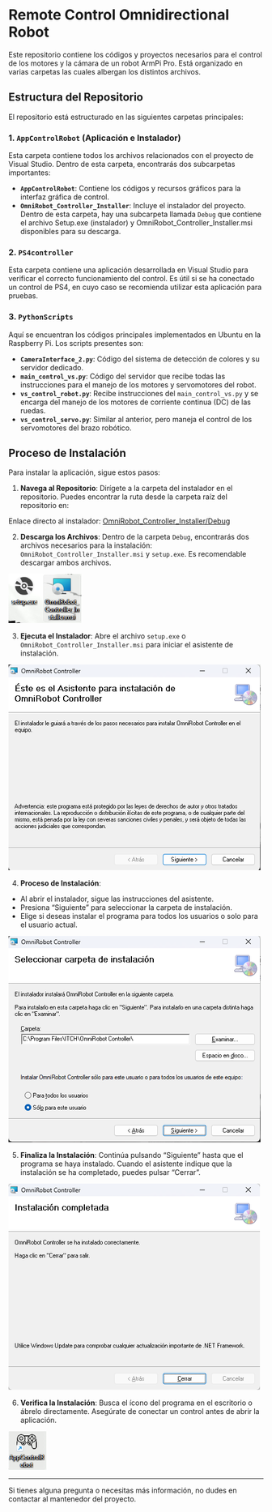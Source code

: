 # Remote Control Omnidirectional Robot

Este repositorio contiene los códigos y proyectos necesarios para el control de los motores y la cámara de un robot ArmPi Pro.
Está organizado en varias carpetas las cuales albergan los distintos archivos.

## Estructura del Repositorio

El repositorio está estructurado en las siguientes carpetas principales:

### 1. `AppControlRobot` (Aplicación e Instalador)

Esta carpeta contiene todos los archivos relacionados con el proyecto de Visual Studio. Dentro de esta carpeta, encontrarás dos subcarpetas importantes:

- **`AppControlRobot`**: Contiene los códigos y recursos gráficos para la interfaz gráfica de control.
- **`OmniRobot_Controller_Installer`**: Incluye el instalador del proyecto. Dentro de esta carpeta, hay una subcarpeta llamada `Debug` que contiene el archivo Setup.exe (instalador) y OmniRobot_Controller_Installer.msi disponibles para su descarga.

### 2. `PS4controller`

Esta carpeta contiene una aplicación desarrollada en Visual Studio para verificar el correcto funcionamiento del control. Es útil si se ha conectado un control de PS4, en cuyo caso se recomienda utilizar esta aplicación para pruebas.

### 3. `PythonScripts`

Aquí se encuentran los códigos principales implementados en Ubuntu en la Raspberry Pi. Los scripts presentes son:

- **`CameraInterface_2.py`**: Código del sistema de detección de colores y su servidor dedicado.
- **`main_control_vs.py`**: Código del servidor que recibe todas las instrucciones para el manejo de los motores y servomotores del robot.
- **`vs_control_robot.py`**: Recibe instrucciones del `main_control_vs.py` y se encarga del manejo de los motores de corriente continua (DC) de las ruedas.
- **`vs_control_servo.py`**: Similar al anterior, pero maneja el control de los servomotores del brazo robótico.


## Proceso de Instalación

Para instalar la aplicación, sigue estos pasos:

1. **Navega al Repositorio**: Dirígete a la carpeta del instalador en el repositorio. Puedes encontrar la ruta desde la carpeta raíz del repositorio en:
   
Enlace directo al instalador:
[OmniRobot_Controller_Installer/Debug](https://github.com/AlejandroMoHo/Remote_control_omnidirectional_robot/tree/main/AppControlRobot/OmniRobot_Controller_Installer/Debug)

2. **Descarga los Archivos**: Dentro de la carpeta `Debug`, encontrarás dos archivos necesarios para la instalación: `OmniRobot_Controller_Installer.msi` y `setup.exe`. Es recomendable descargar ambos archivos.

![Ícono del instalador](Images/Install1.png)

3. **Ejecuta el Instalador**: Abre el archivo `setup.exe` o `OmniRobot_Controller_Installer.msi` para iniciar el asistente de instalación.

![Asistente de instalación](Images/Install2.png)

4. **Proceso de Instalación**:
- Al abrir el instalador, sigue las instrucciones del asistente.
- Presiona “Siguiente” para seleccionar la carpeta de instalación.
- Elige si deseas instalar el programa para todos los usuarios o solo para el usuario actual.

![Ruta de instalación](Images/Install3.png)

5. **Finaliza la Instalación**: Continúa pulsando “Siguiente” hasta que el programa se haya instalado. Cuando el asistente indique que la instalación se ha completado, puedes pulsar “Cerrar”.

![Instalación completada](Images/Install4.png)

6. **Verifica la Instalación**: Busca el ícono del programa en el escritorio o ábrelo directamente. Asegúrate de conectar un control antes de abrir la aplicación.

![Ícono de la aplicación](Images/Install5.png)

---

Si tienes alguna pregunta o necesitas más información, no dudes en contactar al mantenedor del proyecto.
